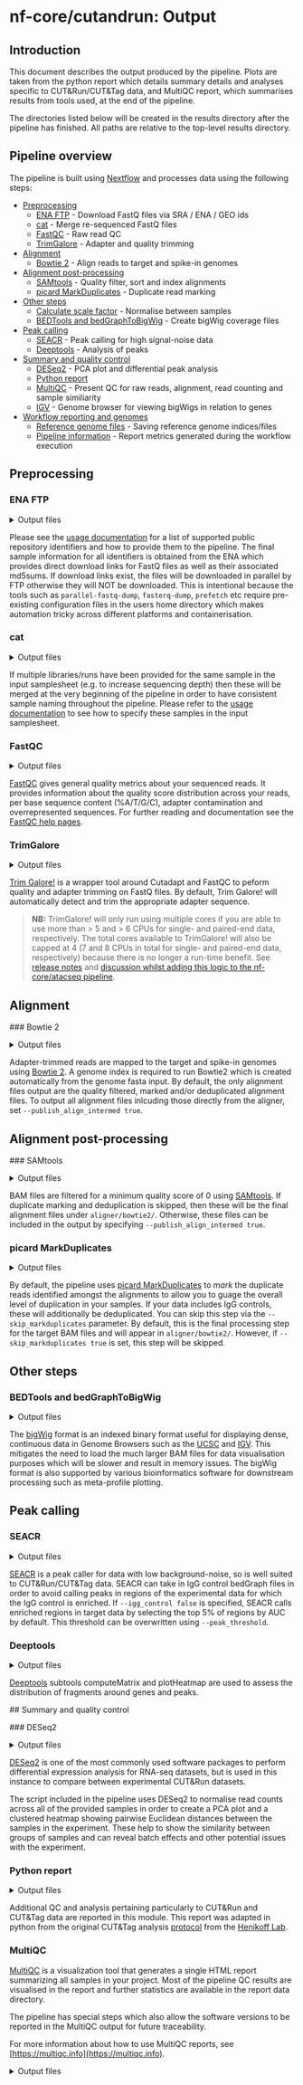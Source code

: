 # nf-core/cutandrun: Output

## Introduction

This document describes the output produced by the pipeline. Plots are taken from the python report which details summary details and analyses specific to CUT&Run/CUT&Tag data, and MultiQC report, which summarises results from tools used, at the end of the pipeline.

The directories listed below will be created in the results directory after the pipeline has finished. All paths are relative to the top-level results directory.

## Pipeline overview

The pipeline is built using [Nextflow](https://www.nextflow.io/)
and processes data using the following steps:

* [Preprocessing](#preprocessing)
    * [ENA FTP](#ena-ftp) - Download FastQ files via SRA / ENA / GEO ids
    * [cat](#cat) - Merge re-sequenced FastQ files
    * [FastQC](#fastqc) - Raw read QC
    * [TrimGalore](#trimgalore) - Adapter and quality trimming    
* [Alignment](#alignment)
    * [Bowtie 2](#bowtie-2) - Align reads to target and spike-in genomes
* [Alignment post-processing](#alignment-post-processing)
    * [SAMtools](#samtools) - Quality filter, sort and index alignments
    * [picard MarkDuplicates](#picard-markduplicates) - Duplicate read marking
* [Other steps](#other-steps)
    * [Calculate scale factor](#scale-factor) - Normalise between samples
    * [BEDTools and bedGraphToBigWig](#bedtools-and-bedgraphtobigwig) - Create bigWig coverage files
* [Peak calling](#peak-calling)
    * [SEACR](#seacr) - Peak calling for high signal-noise data
    * [Deeptools](#deeptools) - Analysis of peaks
* [Summary and quality control](#summary-and-quality-control)
    * [DESeq2](#deseq2) - PCA plot and differential peak analysis
    * [Python report](#python-report)
    * [MultiQC](#multiqc) - Present QC for raw reads, alignment, read counting and sample similiarity  
    * [IGV](#igv) - Genome browser for viewing bigWigs in relation to genes
* [Workflow reporting and genomes](#workflow-reporting-and-genomes)
    * [Reference genome files](#reference-genome-files) - Saving reference genome indices/files
    * [Pipeline information](#pipeline-information) - Report metrics generated during the workflow execution


## Preprocessing

### ENA FTP

<details markdown="1">
<summary>Output files</summary>

* `public_data/`
    * `samplesheet.csv`: Auto-created samplesheet that can be used to run the pipeline.
    * `*.fastq.gz`: Paired-end/single-end reads downloaded from the ENA / SRA.
* `public_data/md5/`
    * `*.md5`: Files containing `md5` sum for FastQ files downloaded from the ENA / SRA.
* `public_data/runinfo/`
    * `*.runinfo.tsv`: Original metadata file downloaded from the ENA
    * `*.runinfo_ftp.tsv`: Re-formatted metadata file downloaded from the ENA

</details>

Please see the [usage documentation](https://nf-co.re/cutandrun/usage#direct-download-of-public-repository-data) for a list of supported public repository identifiers and how to provide them to the pipeline. The final sample information for all identifiers is obtained from the ENA which provides direct download links for FastQ files as well as their associated md5sums. If download links exist, the files will be downloaded in parallel by FTP otherwise they will NOT be downloaded. This is intentional because the tools such as `parallel-fastq-dump`, `fasterq-dump`, `prefetch` etc require pre-existing configuration files in the users home directory which makes automation tricky across different platforms and containerisation.

### cat

<details markdown="1">
<summary>Output files</summary>

* `fastq/`
    * `*.merged.fastq.gz`: If `--save_merged_fastq` is specified, concatenated FastQ files will be placed in this directory.

</details>

If multiple libraries/runs have been provided for the same sample in the input samplesheet (e.g. to increase sequencing depth) then these will be merged at the very beginning of the pipeline in order to have consistent sample naming throughout the pipeline. Please refer to the [usage documentation](https://nf-co.re/rnaseq/usage#samplesheet-input) to see how to specify these samples in the input samplesheet.

### FastQC

<details markdown="1">
<summary>Output files</summary>

* `fastqc/`
    * `*_fastqc.html`: FastQC report containing quality metrics.
    * `*_fastqc.zip`: Zip archive containing the FastQC report, tab-delimited data file and plot images.

> **NB:** The FastQC plots in this directory are generated relative to the raw, input reads. They may contain adapter sequence and regions of low quality. To see how your reads look after adapter and quality trimming please refer to the FastQC reports in the `trimgalore/fastqc/` directory.

</details>

[FastQC](http://www.bioinformatics.babraham.ac.uk/projects/fastqc/) gives general quality metrics about your sequenced reads. It provides information about the quality score distribution across your reads, per base sequence content (%A/T/G/C), adapter contamination and overrepresented sequences. For further reading and documentation see the [FastQC help pages](http://www.bioinformatics.babraham.ac.uk/projects/fastqc/Help/).

<!-- multiqc plots -->

### TrimGalore

<details markdown="1">
<summary>Output files</summary>

* `trimgalore/`
    * `*.fq.gz`: If `--save_trimmed` is specified, FastQ files **after** adapter trimming will be placed in this directory.
    * `*_trimming_report.txt`: Log file generated by Trim Galore!.
* `trimgalore/fastqc/`
    * `*_fastqc.html`: FastQC report containing quality metrics for read 1 (*and read2 if paired-end*) **after** adapter trimming.
    * `*_fastqc.zip`: Zip archive containing the FastQC report, tab-delimited data file and plot images.

</details>

[Trim Galore!](https://www.bioinformatics.babraham.ac.uk/projects/trim_galore/) is a wrapper tool around Cutadapt and FastQC to peform quality and adapter trimming on FastQ files. By default, Trim Galore! will automatically detect and trim the appropriate adapter sequence.

> **NB:** TrimGalore! will only run using multiple cores if you are able to use more than > 5 and > 6 CPUs for single- and paired-end data, respectively. The total cores available to TrimGalore! will also be capped at 4 (7 and 8 CPUs in total for single- and paired-end data, respectively) because there is no longer a run-time benefit. See [release notes](https://github.com/FelixKrueger/TrimGalore/blob/master/Changelog.md#version-060-release-on-1-mar-2019) and [discussion whilst adding this logic to the nf-core/atacseq pipeline](https://github.com/nf-core/atacseq/pull/65).

<!-- multiqc plot -->

## Alignment

### Bowtie 2

<details markdown="1">
<summary>Output files</summary>

* `aligner/bowtie2/intermediate/`
    * `.bam`: If `--publish_align_intermeds` is specified the original BAM file containing read alignments to the target genome will be placed in this directory.
    * `.bam.bai`: BAI file for BAM.
* `aligner/bowtie2/intermediate/samtools_stats`
    * `.bam.*stats`: various statistics regarding the BAM files.
* `aligner/bowtie2/spikein/`
    * `.bam`: BAM file of reads aligned to the spike-in genome
    * `.bam.bai`: BAI file for spike-in BAM.
* `aligner/bowtie2/spikein/samtools_stats`
    * `.bam.*stats`: various statistics regarding the spike-in BAM files.

</details>

Adapter-trimmed reads are mapped to the target and spike-in genomes using [Bowtie 2](http://bowtie-bio.sourceforge.net/bowtie2/index.shtml). A genome index is required to run Bowtie2 which is created automatically from the genome fasta input. By default, the only alignment files output are the quality filtered, marked and/or deduplicated alignment files. To output all alignment files inlcuding those directly from the aligner, set `--publish_align_intermed true`.

## Alignment post-processing

### SAMtools

<details markdown="1">
<summary>Output files</summary>

* `aligner/bowtie2/intermediate/`
    * `.filtered.bam`: If `--publish_align_intermeds` is specified the original BAM file containing read alignments to the target genome will be placed in this directory.
    * `.filtered.bam.bai`: BAI file for BAM.
* `aligner/bowtie2/intermediate/samtools_stats`
    * `.filtered.bam.*stats`: various statistics regarding the BAM files.

</details>

BAM files are filtered for a minimum quality score of 0 using [SAMtools](http://samtools.sourceforge.net/). If duplicate marking and deduplication is skipped, then these will be the final alignment files under `aligner/bowtie2/`. Otherwise, these files can be included in the output by specifying `--publish_align_intermed true`.

### picard MarkDuplicates

<details markdown="1">
<summary>Output files</summary>

* `aligner/bowtie2/`
    * `.markdup.bam`: Coordinate sorted BAM file after duplicate marking. This is the final post-processed BAM file and so will be saved by default in the results directory.
    * `.markdup.bam.bai`: BAI index file for coordinate sorted BAM file after duplicate marking. This is the final post-processed BAM index file and so will be saved by default in the results directory.
* `aligner/bowtie2/picard_metrics`
    * `.markdup.MarkDuplicates.metrics.txt`: Metrics file from MarkDuplicates.


</details>

By default, the pipeline uses [picard MarkDuplicates](https://broadinstitute.github.io/picard/command-line-overview.html#MarkDuplicates) to *mark* the duplicate reads identified amongst the alignments to allow you to guage the overall level of duplication in your samples. If your data includes IgG controls, these will additionally be deduplicated. You can skip this step via the `--skip_markduplicates` parameter. By default, this is the final processing step for the target BAM files and will appear in `aligner/bowtie2/`. However, if `--skip_markduplicates true` is set, this step will be skipped. 

## Other steps

### BEDTools and bedGraphToBigWig

<details markdown="1">
<summary>Output files</summary>

* `ucsc/`
    * `*.bigWig`: bigWig coverage file.

</details>

The [bigWig](https://genome.ucsc.edu/goldenpath/help/bigWig.html) format is an indexed binary format useful for displaying dense, continuous data in Genome Browsers such as the [UCSC](https://genome.ucsc.edu/cgi-bin/hgTracks) and [IGV](http://software.broadinstitute.org/software/igv/). This mitigates the need to load the much larger BAM files for data visualisation purposes which will be slower and result in memory issues. The bigWig format is also supported by various bioinformatics software for downstream processing such as meta-profile plotting.

## Peak calling

### SEACR

<details markdown="1">
<summary>Output files</summary>

* `seacr/`
    * `.peaks*.bed`: BED file containing peak coordinates and peak signal.

</details>

[SEACR](https://github.com/FredHutch/SEACR) is a peak caller for data with low background-noise, so is well suited to CUT&Run/CUT&Tag data. SEACR can take in IgG control bedGraph files in order to avoid calling peaks in regions of the experimental data for which the IgG control is enriched. If `--igg_control false` is specified, SEACR calls enriched regions in target data by selecting the top 5% of regions by AUC by default. This threshold can be overwritten using `--peak_threshold`. 

### Deeptools

<details markdown="1">
<summary>Output files</summary>

* `deeptools/heatmaps/`
    * `.plotHeatmap.pdf`: heatmap PDF.
    * `.computeMatrix.mat.gz`: heatmap matrix.
    * `*.mat.tab`: matrix and heatmap configs.


</details>

[Deeptools](https://github.com/deeptools/deepTools/) subtools computeMatrix and plotHeatmap are used to assess the distribution of fragments around genes and peaks. 

## Summary and quality control

### DESeq2

<details markdown="1">
<summary>Output files</summary>

* `deseq2_qc/`
    * `*.plots.pdf`: File containing PCA and hierarchical clustering plots.
    * `*.dds.RData`: File containing R `DESeqDataSet` object  generated
        by DESeq2, with either an rlog or vst `assay` storing the
        variance-stabilised data.
    * `*pca.vals.txt`: Matrix of values for the first 2 principal components.
    * `*sample.dists.txt`: Sample distance matrix.
    * `R_sessionInfo.log`: File containing information about R, the OS and attached or loaded packages.
* `deseq2_qc/size_factors/`
    * `*.txt`, `*.RData`: Files containing DESeq2 sizeFactors per sample.

</details>

[DESeq2](https://bioconductor.org/packages/release/bioc/vignettes/DESeq2/inst/doc/DESeq2.html) is one of the most commonly used software packages to perform differential expression analysis for RNA-seq datasets, but is used in this instance to compare between experimental CUT&Run datasets.

The script included in the pipeline uses DESeq2 to normalise read counts across all of the provided samples in order to create a PCA plot and a clustered heatmap showing pairwise Euclidean distances between the samples in the experiment. These help to show the similarity between groups of samples and can reveal batch effects and other potential issues with the experiment.

### Python report

<details markdown="1">
<summary>Output files</summary>

* `reports/`
    * `report.pdf`: PDF report of all plots.
    * `*.png`: individual plots featured in the PDF report.
    * `*.csv`: corresponding data used to produce the plot.

</details>

Additional QC and analysis pertaining particularly to CUT&Run and CUT&Tag data are reported in this module. This report was adapted in python from the original CUT&Tag analysis [protocol](https://yezhengstat.github.io/CUTTag_tutorial/) from the [Henikoff Lab](https://research.fredhutch.org/henikoff/en.html).

### MultiQC

[MultiQC](http://multiqc.info) is a visualization tool that generates a single HTML report summarizing all samples in your project. Most of the pipeline QC results are visualised in the report and further statistics are available in the report data directory.

The pipeline has special steps which also allow the software versions to be reported in the MultiQC output for future traceability.

For more information about how to use MultiQC reports, see [https://multiqc.info](https://multiqc.info).

<details markdown="1">
<summary>Output files</summary>

* `multiqc/`
  * `multiqc_report.html`: a standalone HTML file that can be viewed in your web browser.
  * `multiqc_data/`: directory containing parsed statistics from the different tools used in the pipeline.
  * `multiqc_plots/`: directory containing static images from the report in various formats.

### IGV 

<details markdown="1">
<summary>Output files</summary>

* `igv/`
    * `igv_session.xml`: IGV session.
    * `*.txt`: IGV input file configurations.


</details>

An IGV session file will be created at the end of the pipeline containing the normalised bigWig tracks, per-sample peaks, target genome fasta and annotation GTF. Once installed, open IGV, go to File > Open Session and select the igv_session.xml file for loading.

> **NB:** If you are not using an in-built genome provided by IGV you will need to load the annotation yourself e.g. in .gtf and/or .bed format.

## Workflow reporting and genomes

### Reference genome files

<details markdown="1">
<summary>Output files</summary>

* `genome/`
    * `*.fa`: If the `--save_reference` parameter is provided then all of the genome reference files will be placed in this directory.
* `genome/index/`
    * `bowtie2`: Directory containing target Bowtie2 indices.
* `genome/spikein_index/`
    * `bowtie2`: Directory containing spike-in Bowtie2 indices.

</details>

A number of genome-specific files are generated by the pipeline because they are required for the downstream processing of the results. If the `--save_reference` parameter is provided then these will be saved in the `genome/` directory. It is recommended to use the `--save_reference` parameter if you are using the pipeline to build new indices so that you can save them somewhere locally. The index building step can be quite a time-consuming process and it permits their reuse for future runs of the pipeline to save disk space.

### Pipeline information

<details markdown="1">
<summary>Output files</summary>

* `pipeline_info/`
    * Reports generated by Nextflow: `execution_report.html`, `execution_timeline.html`, `execution_trace.txt` and `pipeline_dag.dot`/`pipeline_dag.svg`.
    * Reports generated by the pipeline: `pipeline_report.html`, `pipeline_report.txt` and `software_versions.csv`.
    * Reformatted samplesheet files used as input to the pipeline: `samplesheet.valid.csv`.

</details>

[Nextflow](https://www.nextflow.io/docs/latest/tracing.html) provides excellent functionality for generating various reports relevant to the running and execution of the pipeline. This will allow you to troubleshoot errors with the running of the pipeline, and also provide you with other information such as launch commands, run times and resource usage.


